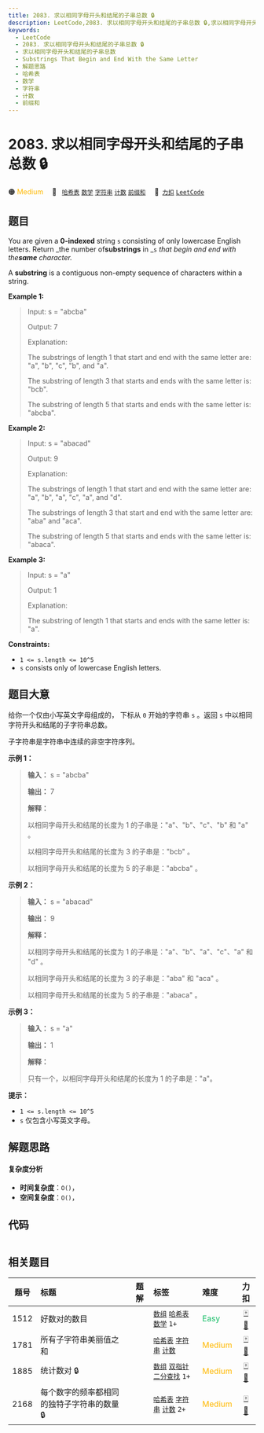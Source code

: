 ```yaml
---
title: 2083. 求以相同字母开头和结尾的子串总数 🔒
description: LeetCode,2083. 求以相同字母开头和结尾的子串总数 🔒,求以相同字母开头和结尾的子串总数,Substrings That Begin and End With the Same Letter,解题思路,哈希表,数学,字符串,计数,前缀和
keywords:
  - LeetCode
  - 2083. 求以相同字母开头和结尾的子串总数 🔒
  - 求以相同字母开头和结尾的子串总数
  - Substrings That Begin and End With the Same Letter
  - 解题思路
  - 哈希表
  - 数学
  - 字符串
  - 计数
  - 前缀和
---
```


# 2083. 求以相同字母开头和结尾的子串总数 🔒

🟠 <font color=#ffb800>Medium</font>&emsp; 🔖&ensp; [`哈希表`](/tag/hash-table.md) [`数学`](/tag/math.md) [`字符串`](/tag/string.md) [`计数`](/tag/counting.md) [`前缀和`](/tag/prefix-sum.md)&emsp; 🔗&ensp;[`力扣`](https://leetcode.cn/problems/substrings-that-begin-and-end-with-the-same-letter) [`LeetCode`](https://leetcode.com/problems/substrings-that-begin-and-end-with-the-same-letter)

## 题目

You are given a **0-indexed** string `s` consisting of only lowercase English
letters. Return _the number of**substrings** in _`s` _that begin and end with
the**same** character._

A **substring** is a contiguous non-empty sequence of characters within a
string.



**Example 1:**

> Input: s = "abcba"
> 
> Output: 7
> 
> Explanation:
> 
> The substrings of length 1 that start and end with the same letter are: "a", "b", "c", "b", and "a".
> 
> The substring of length 3 that starts and ends with the same letter is: "bcb".
> 
> The substring of length 5 that starts and ends with the same letter is: "abcba".

**Example 2:**

> Input: s = "abacad"
> 
> Output: 9
> 
> Explanation:
> 
> The substrings of length 1 that start and end with the same letter are: "a", "b", "a", "c", "a", and "d".
> 
> The substrings of length 3 that start and end with the same letter are: "aba" and "aca".
> 
> The substring of length 5 that starts and ends with the same letter is: "abaca".

**Example 3:**

> Input: s = "a"
> 
> Output: 1
> 
> Explanation:
> 
> The substring of length 1 that starts and ends with the same letter is: "a".

**Constraints:**

  * `1 <= s.length <= 10^5`
  * `s` consists only of lowercase English letters.


## 题目大意

给你一个仅由小写英文字母组成的，  下标从 `0` 开始的字符串 `s` 。返回 `s` 中以相同字符开头和结尾的子字符串总数。

子字符串是字符串中连续的非空字符序列。



**示例 1：**

> 
> 
> 
> 
> 
> **输入：** s = "abcba"
> 
> **输出：** 7
> 
> **解释：**
> 
> 以相同字母开头和结尾的长度为 1 的子串是："a"、"b"、"c"、"b" 和 "a" 。
> 
> 以相同字母开头和结尾的长度为 3 的子串是："bcb" 。
> 
> 以相同字母开头和结尾的长度为 5 的子串是："abcba" 。
> 
> 

**示例 2：**

> 
> 
> 
> 
> 
> **输入：** s = "abacad"
> 
> **输出：** 9
> 
> **解释：**
> 
> 以相同字母开头和结尾的长度为 1 的子串是："a"、"b"、"a"、"c"、"a" 和 "d" 。
> 
> 以相同字母开头和结尾的长度为 3 的子串是："aba" 和 "aca" 。
> 
> 以相同字母开头和结尾的长度为 5 的子串是："abaca" 。
> 
> 

**示例 3：**

> 
> 
> 
> 
> 
> **输入：** s = "a"
> 
> **输出：** 1
> 
> **解释：**
> 
> 只有一个，以相同字母开头和结尾的长度为 1 的子串是："a"。
> 
> 



**提示：**

  * `1 <= s.length <= 10^5`
  * `s` 仅包含小写英文字母。


## 解题思路

#### 复杂度分析

- **时间复杂度**：`O()`，
- **空间复杂度**：`O()`，

## 代码

```javascript

```

## 相关题目

<!-- prettier-ignore -->
| 题号 | 标题 | 题解 | 标签 | 难度 | 力扣 |
| :------: | :------ | :------: | :------ | :------ | :------: |
| 1512 | 好数对的数目 |  |  [`数组`](/tag/array.md) [`哈希表`](/tag/hash-table.md) [`数学`](/tag/math.md) `1+` | <font color=#15bd66>Easy</font> | [🀄️](https://leetcode.cn/problems/number-of-good-pairs) [🔗](https://leetcode.com/problems/number-of-good-pairs) |
| 1781 | 所有子字符串美丽值之和 |  |  [`哈希表`](/tag/hash-table.md) [`字符串`](/tag/string.md) [`计数`](/tag/counting.md) | <font color=#ffb800>Medium</font> | [🀄️](https://leetcode.cn/problems/sum-of-beauty-of-all-substrings) [🔗](https://leetcode.com/problems/sum-of-beauty-of-all-substrings) |
| 1885 | 统计数对 🔒 |  |  [`数组`](/tag/array.md) [`双指针`](/tag/two-pointers.md) [`二分查找`](/tag/binary-search.md) `1+` | <font color=#ffb800>Medium</font> | [🀄️](https://leetcode.cn/problems/count-pairs-in-two-arrays) [🔗](https://leetcode.com/problems/count-pairs-in-two-arrays) |
| 2168 | 每个数字的频率都相同的独特子字符串的数量 🔒 |  |  [`哈希表`](/tag/hash-table.md) [`字符串`](/tag/string.md) [`计数`](/tag/counting.md) `2+` | <font color=#ffb800>Medium</font> | [🀄️](https://leetcode.cn/problems/unique-substrings-with-equal-digit-frequency) [🔗](https://leetcode.com/problems/unique-substrings-with-equal-digit-frequency) |